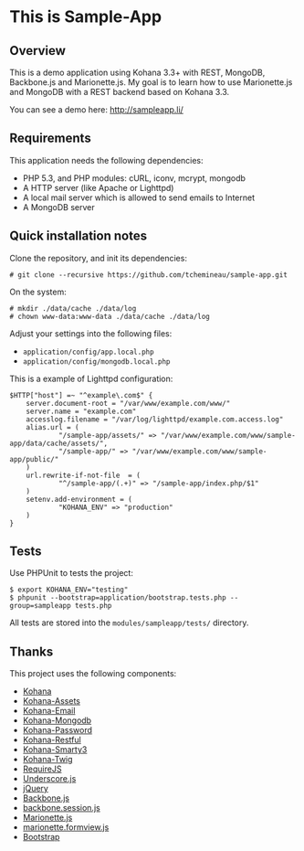 This is Sample-App
==================

Overview
--------

This is a demo application using Kohana 3.3+ with REST, MongoDB, Backbone.js and Marionette.js.
My goal is to learn how to use Marionette.js and MongoDB with a REST backend based on Kohana 3.3.

You can see a demo here:
http://sampleapp.li/

Requirements
------------

This application needs the following dependencies:

  *   PHP 5.3, and PHP modules: cURL, iconv, mcrypt, mongodb
  *   A HTTP server (like Apache or Lighttpd)
  *   A local mail server which is allowed to send emails to Internet
  *   A MongoDB server

Quick installation notes
------------------------

Clone the repository, and init its dependencies:

    # git clone --recursive https://github.com/tchemineau/sample-app.git

On the system:

    # mkdir ./data/cache ./data/log
    # chown www-data:www-data ./data/cache ./data/log

Adjust your settings into the following files:

  *   `application/config/app.local.php`
  *   `application/config/mongodb.local.php`

This is a example of Lighttpd configuration:

    $HTTP["host"] =~ "^example\.com$" {
        server.document-root = "/var/www/example.com/www/"
        server.name = "example.com"
        accesslog.filename = "/var/log/lighttpd/example.com.access.log"
        alias.url = (
                "/sample-app/assets/" => "/var/www/example.com/www/sample-app/data/cache/assets/",
                "/sample-app/" => "/var/www/example.com/www/sample-app/public/"
        )
        url.rewrite-if-not-file  = (
                "^/sample-app/(.+)" => "/sample-app/index.php/$1"
        )
        setenv.add-environment = (
                "KOHANA_ENV" => "production"
        )
    }

Tests
-----

Use PHPUnit to tests the project:

    $ export KOHANA_ENV="testing"
    $ phpunit --bootstrap=application/bootstrap.tests.php --group=sampleapp tests.php

All tests are stored into the `modules/sampleapp/tests/` directory.

Thanks
------

This project uses the following components:

  *   [Kohana](http://kohanaframework.org/)
  *   [Kohana-Assets](https://github.com/tchemineau/kohana-assets)
  *   [Kohana-Email](https://github.com/tchemineau/kohana-email)
  *   [Kohana-Mongodb](https://github.com/tchemineau/kohana-mongodb)
  *   [Kohana-Password](https://github.com/tchemineau/kohana-password)
  *   [Kohana-Restful](https://github.com/tchemineau/kohana-restful)
  *   [Kohana-Smarty3](https://github.com/tchemineau/kohana-smarty3)
  *   [Kohana-Twig](https://github.com/tchemineau/kohana-twig)
  *   [RequireJS](http://requirejs.org/)
  *   [Underscore.js](http://underscorejs.org/)
  *   [jQuery](http://jquery.com/)
  *   [Backbone.js](http://backbonejs.org/)
  *   [backbone.session.js](https://github.com/makesites/backbone-session)
  *   [Marionette.js](http://marionettejs.com/)
  *   [marionette.formview.js](https://github.com/onehealth/marionette.formview)
  *   [Bootstrap](http://twitter.github.io/bootstrap/)

